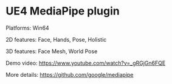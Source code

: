 # UE4 MediaPipe plugin

Platforms: Win64

2D features: Face, Hands, Pose, Holistic

3D features: Face Mesh, World Pose

Demo video: https://www.youtube.com/watch?v=_gRGjGn6FQE

More details: https://github.com/google/mediapipe
